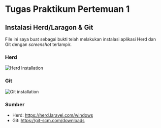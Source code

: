 # Tugas Praktikum Pertemuan 1

## Instalasi Herd/Laragon & Git
File ini saya buat sebagai bukti telah melakukan instalasi aplikasi Herd dan Git dengan _screenshot_ terlampir.

### Herd
![Herd Installation](https://github.com/user-attachments/assets/792e7179-50eb-4085-87f2-ed72cd7990ca)

### Git
![Git installation](https://github.com/user-attachments/assets/8e24d7b9-651f-4185-91b2-ded121ac9fa1)


### Sumber
- Herd: https://herd.laravel.com/windows
- Git: https://git-scm.com/downloads
